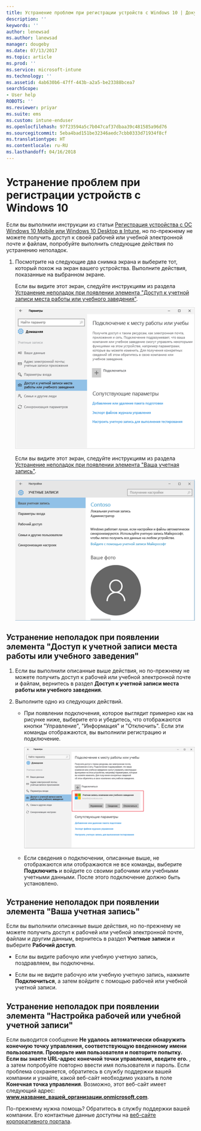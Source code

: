 ```yaml
---
title: Устранение проблем при регистрации устройств c Windows 10 | Документы Майкрософт
description: ''
keywords: ''
author: lenewsad
ms.author: lanewsad
manager: dougeby
ms.date: 07/13/2017
ms.topic: article
ms.prod: ''
ms.service: microsoft-intune
ms.technology: ''
ms.assetid: 4ab630b6-47ff-443b-a2a5-be23388bcea7
searchScope:
- User help
ROBOTS: ''
ms.reviewer: priyar
ms.suite: ems
ms.custom: intune-enduser
ms.openlocfilehash: 97f23594a5c7b047caf37dbaa39c481585a96d76
ms.sourcegitcommit: 5eba4bad151be32346aedc7cbb0333d71934f8cf
ms.translationtype: HT
ms.contentlocale: ru-RU
ms.lasthandoff: 04/16/2018
---
```

# <a name="troubleshoot-your-windows-10-device-enrollment"></a>Устранение проблем при регистрации устройств c Windows 10
Если вы выполнили инструкции из статьи [Регистрация устройства с ОС Windows 10 Mobile или Windows 10 Desktop в Intune](enroll-your-w10-phone-or-w10-pc-windows.md), но по-прежнему не можете получить доступ к своей рабочей или учебной электронной почте и файлам, попробуйте выполнить следующие действия по устранению неполадок.

1.  Посмотрите на следующие два снимка экрана и выберите тот, который похож на экран вашего устройства. Выполните действия, показанные на выбранном экране.

    Если вы видите этот экран, следуйте инструкциям из раздела [Устранение неполадок при появлении элемента "Доступ к учетной записи места работы или учебного заведения"](#troubleshooting-steps-to-follow-if-you-see-access-work-or-school).

    ![settings-accounts-access-work-or-school](./media/w10-enroll-rs1-connect-to-work-or-school.png)

    Если вы видите этот экран, следуйте инструкциям из раздела [Устранение неполадок при появлении элемента "Ваша учетная запись"](#troubleshooting-steps-to-follow-if-you-see-your-account).

    ![settings-accounts-your-account](./media/W10-enroll-2-accounts-your-account.png)

## <a name="troubleshooting-steps-to-follow-if-you-see-access-work-or-school"></a>Устранение неполадок при появлении элемента "Доступ к учетной записи места работы или учебного заведения"

1. Если вы выполнили описанные выше действия, но по-прежнему не можете получить доступ к рабочей или учебной электронной почте и файлам, вернитесь в раздел **Доступ к учетной записи места работы или учебного заведения**.

2. Выполните одно из следующих действий.

   - При появлении подключения, которое выглядит примерно как на рисунке ниже, выберите его и убедитесь, что отображаются кнопки "Управление", "Информация" и "Отключить". Если эти команды отображаются, вы выполнили регистрацию и подключение.

     ![validate-successful-enrollment](./media/w10-enroll-rs1-validate-successful-enrollment.png)

   - Если сведения о подключении, описанные выше, не отображаются или отображаются не все команды, выберите **Подключить** и войдите со своими рабочими или учебными учетными данными. После этого подключение должно быть установлено.

## <a name="troubleshooting-steps-to-follow-if-you-see-your-account"></a>Устранение неполадок при появлении элемента "Ваша учетная запись"

Если вы выполнили описанные выше действия, но по-прежнему не можете получить доступ к рабочей или учебной электронной почте, файлам и другим данным, вернитесь в раздел **Учетные записи** и выберите **Рабочий доступ**.

- Если вы видите рабочую или учебную учетную запись, поздравляем, вы подключены.

- Если вы не видите рабочую или учебную учетную запись, нажмите **Подключиться**, а затем войдите с помощью рабочей или учебной учетной записи.

## <a name="troubleshooting-steps-to-follow-if-you-see-set-up-a-work-or-school-account"></a>Устранение неполадок при появлении элемента "Настройка рабочей или учебной учетной записи"

Если выводится сообщение <strong>Не удалось автоматически обнаружить конечную точку управления, соответствующую введенному имени пользователя. Проверьте имя пользователя и повторите попытку. Если вы знаете URL-адрес конечной точки управления, введите его.</strong> , а затем попробуйте повторно ввести имя пользователя и пароль. Если проблема сохраняется, обратитесь в службу поддержки вашей компании и узнайте, какой веб-сайт необходимо указать в поле <strong>Конечная точка управления</strong>. Возможно, этот веб-сайт имеет следующий адрес: <strong>www.название_вашей_организации.onmicrosoft.com</strong>.

По-прежнему нужна помощь? Обратитесь в службу поддержки вашей компании. Его контактные данные доступны на [веб-сайте корпоративного портала](https://portal.manage.microsoft.com#HelpDeskDialog).
